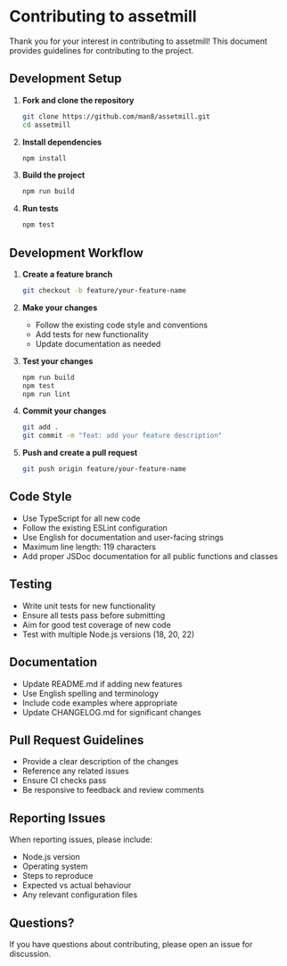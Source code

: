 # Contributing to assetmill

Thank you for your interest in contributing to assetmill! This document provides guidelines for contributing to the project.

## Development Setup

1. **Fork and clone the repository**
   ```bash
   git clone https://github.com/man8/assetmill.git
   cd assetmill
   ```

2. **Install dependencies**
   ```bash
   npm install
   ```

3. **Build the project**
   ```bash
   npm run build
   ```

4. **Run tests**
   ```bash
   npm test
   ```

## Development Workflow

1. **Create a feature branch**
   ```bash
   git checkout -b feature/your-feature-name
   ```

2. **Make your changes**
   - Follow the existing code style and conventions
   - Add tests for new functionality
   - Update documentation as needed

3. **Test your changes**
   ```bash
   npm run build
   npm test
   npm run lint
   ```

4. **Commit your changes**
   ```bash
   git add .
   git commit -m "feat: add your feature description"
   ```

5. **Push and create a pull request**
   ```bash
   git push origin feature/your-feature-name
   ```

## Code Style

- Use TypeScript for all new code
- Follow the existing ESLint configuration
- Use English for documentation and user-facing strings
- Maximum line length: 119 characters
- Add proper JSDoc documentation for all public functions and classes

## Testing

- Write unit tests for new functionality
- Ensure all tests pass before submitting
- Aim for good test coverage of new code
- Test with multiple Node.js versions (18, 20, 22)

## Documentation

- Update README.md if adding new features
- Use English spelling and terminology
- Include code examples where appropriate
- Update CHANGELOG.md for significant changes

## Pull Request Guidelines

- Provide a clear description of the changes
- Reference any related issues
- Ensure CI checks pass
- Be responsive to feedback and review comments

## Reporting Issues

When reporting issues, please include:
- Node.js version
- Operating system
- Steps to reproduce
- Expected vs actual behaviour
- Any relevant configuration files

## Questions?

If you have questions about contributing, please open an issue for discussion.
